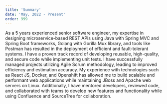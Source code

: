 ```yaml
---
title: 'Summary'
date: 'May, 2022 - Present'
order: 999
---
```


As a 5 years experienced senior software engineer, my expertise in designing microservice-based REST APIs using Java with Spring MVC and Spring Boot frameworks, Golang with Gorilla Mux library, and tools like Postman has resulted in the deployment of efficient and fault-tolerant systems. I have a proven track record of developing reusable, high-quality, and secure code while implementing unit tests. I have successfully managed projects utilizing Agile Scrum methodology, leading to improved efficiency and estimation accuracy. My experience with technologies such as React JS, Docker, and Openshift has allowed me to build scalable and performant web applications while maintaining JBoss and Apache web servers on Linux. Additionally, I have mentored developers, reviewed code, and collaborated with teams to develop new features and functionality while using Confluence and SourceTree for collaboration.